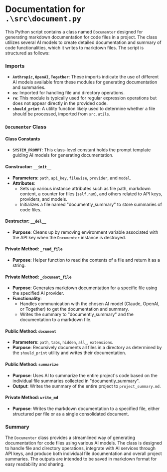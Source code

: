 # Documentation for `.\src\document.py`

This Python script contains a class named `Documenter` designed for generating markdown documentation for code files in a project. The class utilizes several AI models to create detailed documentation and summary of code functionalities, which it writes to markdown files. The script is structured as follows:

### Imports

- **`Anthropic`, `OpenAI`, `Together`**: These imports indicate the use of different AI models available from these modules for generating documentation and summaries.
- **`os`**: Imported for handling file and directory operations.
- **`re`**: This module is typically used for regular expression operations but does not appear directly in the provided code.
- **`should_print`**: A utility function likely used to determine whether a file should be processed, imported from `src.utils`.

### `Documenter` Class

#### Class Constants

- **`SYSTEM_PROMPT`**: This class-level constant holds the prompt template guiding AI models for generating documentation.

#### Constructor: `__init__`

- **Parameters**: `path`, `api_key`, `filewise`, `provider`, and `model`.
- **Attributes**: 
  - Sets up various instance attributes such as file path, markdown content, a counter for files (`self.num`), and others related to API keys, providers, and models.
  - Initializes a file named "documently_summary" to store summaries of code files.

#### Destructor: `__del__`

- **Purpose**: Cleans up by removing environment variable associated with the API key when the `Documenter` instance is destroyed.

#### Private Method: `_read_file`

- **Purpose**: Helper function to read the contents of a file and return it as a string.

#### Private Method: `_document_file`

- **Purpose**: Generates markdown documentation for a specific file using the specified AI provider.
- **Functionality**:
  - Handles communication with the chosen AI model (Claude, OpenAI, or Together) to get the documentation and summary.
  - Writes the summary to "documently_summary" and the documentation to a markdown file.

#### Public Method: `document`

- **Parameters**: `path`, `tabs`, `hidden`, `all_`, `extensions`.
- **Purpose**: Recursively documents all files in a directory as determined by the `should_print` utility and writes their documentation.

#### Public Method: `summarize`

- **Purpose**: Uses AI to summarize the entire project's code based on the individual file summaries collected in "documently_summary".
- **Output**: Writes the summary of the entire project to `project_summary.md`.

#### Private Method: `write_md`

- **Purpose**: Writes the markdown documentation to a specified file, either structured per file or as a single consolidated document.

### Summary

The `Documenter` class provides a streamlined way of generating documentation for code files using various AI models. The class is designed to handle file and directory operations, integrate with AI services through API keys, and produce both individual file documentation and overall project summaries. The outputs are intended to be saved in markdown format for easy readability and sharing.